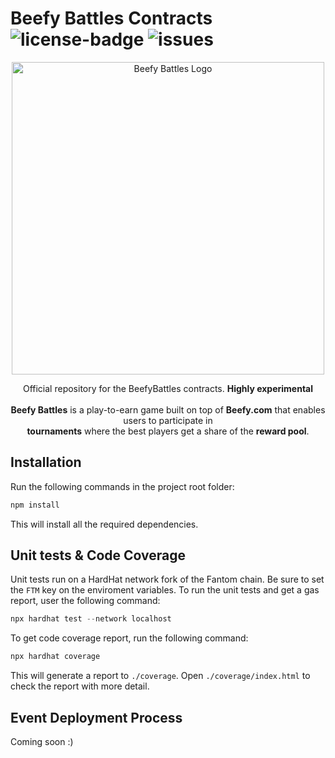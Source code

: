 # Beefy Battles Contracts ![license-badge] ![issues]
 
<p align="center">
  <img src="https://imgur.com/y1eKYv1.png" alt="Beefy Battles Logo" width="500" />
</p>

<div align="center">
  Official repository for the BeefyBattles contracts. <strong>Highly experimental</strong>
  <br>
  <br>
  <strong>Beefy Battles</strong> is a play-to-earn game built on top of <strong>Beefy.com</strong> that enables users to participate in
  <br> <strong>tournaments</strong> where the best players get a share of the <strong>reward pool</strong>.
  
</div>

## Installation

Run the following commands in the project root folder:

```jsx
npm install
```
This will install all the required dependencies.

## Unit tests & Code Coverage
Unit tests run on a HardHat network fork of the Fantom chain. Be sure to set the `FTM` key on the enviroment variables. 
To run the unit tests and get a gas report, user the following command: 

```jsx
npx hardhat test --network localhost
```

To get code coverage report, run the following command:

```jsx
npx hardhat coverage
```
This will generate a report to `./coverage`. Open `./coverage/index.html` to check the report with more detail.

## Event Deployment Process

Coming soon :)

[license-badge]: https://img.shields.io/github/license/Galmoli/BeefyBattlesContracts?style=flat-square
[issues]: https://img.shields.io/github/issues/Galmoli/BeefyBattlesContracts?style=flat-square
